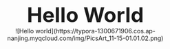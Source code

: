 <div align = "center"><font size="28"><b>Hello World</b></font></div>

<div align = "center">![Hello world](https://typora-1300671906.cos.ap-nanjing.myqcloud.com/img/PicsArt_11-15-01.01.02.png)
